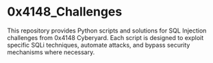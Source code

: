 # 0x4148_Challenges
This repository provides Python scripts and solutions for SQL Injection challenges from 0x4148 Cyberyard. Each script is designed to exploit specific SQLi techniques, automate attacks, and bypass security mechanisms where necessary.
